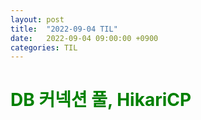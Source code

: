 ```yaml
---
layout: post
title:  "2022-09-04 TIL"
date:   2022-09-04 09:00:00 +0900
categories: TIL
---
```


<span style="color:green"> DB 커넥션 풀, HikariCP </span>
=====================================================